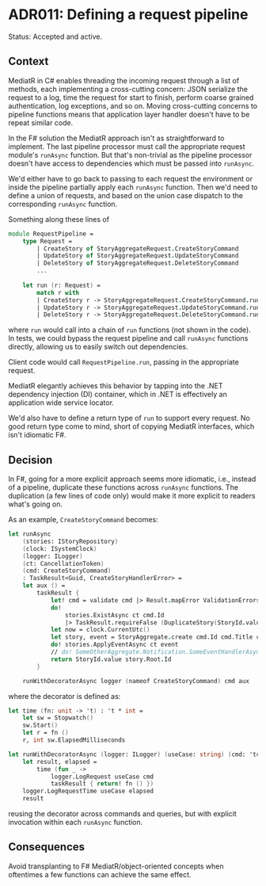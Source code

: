 # ADR011: Defining a request pipeline

Status: Accepted and active.

## Context

MediatR in C# enables threading the incoming request through a list of methods,
each implementing a cross-cutting concern: JSON serialize the request to a log,
time the request for start to finish, perform coarse grained authentication, log
exceptions, and so on. Moving cross-cutting concerns to pipeline functions means
that application layer handler doesn't have to be repeat similar code.

In the F# solution the MediatR approach isn't as straightforward to implement.
The last pipeline processor must call the appropriate request module's
`runAsync` function. But that's non-trivial as the pipeline processor doesn't
have access to dependencies which must be passed into `runAsync`.

We'd either have to go back to passing to each request the environment or inside
the pipeline partially apply each `runAsync` function. Then we'd need to define
a union of requests, and based on the union case dispatch to the corresponding
`runAsync` function.

Something along these lines of

```fsharp
module RequestPipeline =
    type Request =
        | CreateStory of StoryAggregateRequest.CreateStoryCommand
        | UpdateStory of StoryAggregateRequest.UpdateStoryCommand
        | DeleteStory of StoryAggregateRequest.DeleteStoryCommand
        ...
        
    let run (r: Request) =
        match r with
        | CreateStory r -> StoryAggregateRequest.CreateStoryCommand.runAsync ...
        | UpdateStory r -> StoryAggregateRequest.UpdateStoryCommand.runAsync ...
        | DeleteStory r -> StoryAggregateRequest.DeleteStoryCommand.runAsync ...
```

where `run` would call into a chain of `run` functions (not shown in the code).
In tests, we could bypass the request pipeline and call `runAsync` functions
directly, allowing us to easily switch out dependencies.

Client code would call `RequestPipeline.run`, passing in the appropriate
request.

MediatR elegantly achieves this behavior by tapping into the .NET dependency
injection (DI) container, which in .NET is effectively an application wide
service locator.

We'd also have to define a return type of `run` to support every request. No
good return type come to mind, short of copying MediatR interfaces, which isn't
idiomatic F#.

## Decision

In F#, going for a more explicit approach seems more idiomatic, i.e., instead of
a pipeline, duplicate these functions across `runAsync` functions. The
duplication (a few lines of code only) would make it more explicit to readers
what's going on.

As an example, `CreateStoryCommand` becomes:

```fsharp
let runAsync
    (stories: IStoryRepository)
    (clock: ISystemClock)
    (logger: ILogger)
    (ct: CancellationToken)
    (cmd: CreateStoryCommand)
    : TaskResult<Guid, CreateStoryHandlerError> =
    let aux () =
        taskResult {
            let! cmd = validate cmd |> Result.mapError ValidationErrors
            do!
                stories.ExistAsync ct cmd.Id
                |> TaskResult.requireFalse (DuplicateStory(StoryId.value cmd.Id))
            let now = clock.CurrentUtc()
            let story, event = StoryAggregate.create cmd.Id cmd.Title cmd.Description now
            do! stories.ApplyEventAsync ct event
            // do! SomeOtherAggregate.Notification.SomeEventHandlerAsync dependencies ct event
            return StoryId.value story.Root.Id
        }

    runWithDecoratorAsync logger (nameof CreateStoryCommand) cmd aux
```

where the decorator is defined as:

```fsharp
let time (fn: unit -> 't) : 't * int =
    let sw = Stopwatch()
    sw.Start()
    let r = fn ()
    r, int sw.ElapsedMilliseconds

let runWithDecoratorAsync (logger: ILogger) (useCase: string) (cmd: 'tcmd) (fn: unit -> 'tresult) : TaskResult<'a, 'b> =
    let result, elapsed =
        time (fun _ ->
            logger.LogRequest useCase cmd
            taskResult { return! fn () })
    logger.LogRequestTime useCase elapsed
    result
```

reusing the decorator across commands and queries, but with explicit invocation
within each `runAsync` function.

## Consequences

Avoid transplanting to F# MediatR/object-oriented concepts when oftentimes a few
functions can achieve the same effect.
